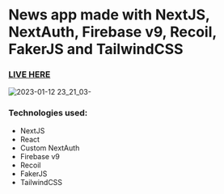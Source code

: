 # News app made with NextJS, NextAuth, Firebase v9, Recoil, FakerJS and TailwindCSS

### [LIVE HERE](https://instagram2-mikaelpizzi.vercel.app/)

![2023-01-12 23_21_03-](https://user-images.githubusercontent.com/26292499/212229742-22a99abb-cdfb-4600-a744-33144e34e59d.jpg)

### Technologies used:

* NextJS
* React
* Custom NextAuth
* Firebase v9
* Recoil
* FakerJS
* TailwindCSS
